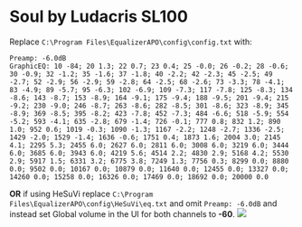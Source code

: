 # Soul by Ludacris SL100
Replace `C:\Program Files\EqualizerAPO\config\config.txt` with:
```
Preamp: -6.0dB
GraphicEQ: 10 -84; 20 1.3; 22 0.7; 23 0.4; 25 -0.0; 26 -0.2; 28 -0.6; 30 -0.9; 32 -1.2; 35 -1.6; 37 -1.8; 40 -2.2; 42 -2.3; 45 -2.5; 49 -2.7; 52 -2.9; 56 -2.9; 59 -2.8; 64 -2.5; 68 -2.6; 73 -3.3; 78 -4.1; 83 -4.9; 89 -5.7; 95 -6.3; 102 -6.9; 109 -7.3; 117 -7.8; 125 -8.3; 134 -8.6; 143 -8.7; 153 -8.9; 164 -9.1; 175 -9.4; 188 -9.5; 201 -9.4; 215 -9.2; 230 -9.0; 246 -8.7; 263 -8.6; 282 -8.5; 301 -8.6; 323 -8.9; 345 -8.9; 369 -8.5; 395 -8.2; 423 -7.8; 452 -7.3; 484 -6.6; 518 -5.9; 554 -5.2; 593 -4.1; 635 -2.8; 679 -1.4; 726 -0.1; 777 0.8; 832 1.2; 890 1.0; 952 0.6; 1019 -0.3; 1090 -1.3; 1167 -2.2; 1248 -2.7; 1336 -2.5; 1429 -2.0; 1529 -1.4; 1636 -0.6; 1751 0.4; 1873 1.6; 2004 3.0; 2145 4.1; 2295 5.3; 2455 6.0; 2627 6.0; 2811 6.0; 3008 6.0; 3219 6.0; 3444 6.0; 3685 6.0; 3943 6.0; 4219 5.6; 4514 2.2; 4830 2.9; 5168 4.2; 5530 2.9; 5917 1.5; 6331 3.2; 6775 3.8; 7249 1.3; 7756 0.3; 8299 0.0; 8880 0.0; 9502 0.0; 10167 0.0; 10879 0.0; 11640 0.0; 12455 0.0; 13327 0.0; 14260 0.0; 15258 0.0; 16326 0.0; 17469 0.0; 18692 0.0; 20000 0.0
```
**OR** if using HeSuVi replace `C:\Program Files\EqualizerAPO\config\HeSuVi\eq.txt` and omit `Preamp: -6.0dB` and instead set Global volume in the UI for both channels to **-60**.
![](https://raw.githubusercontent.com/jaakkopasanen/AutoEq/master/results/Headphone.com/innerfidelity/onear/Soul%20by%20Ludacris%20SL100/Soul%20by%20Ludacris%20SL100.png)